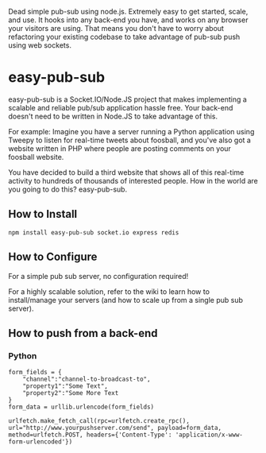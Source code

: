 Dead simple pub-sub using node.js.  Extremely easy to get started, scale, and use.  It hooks into any back-end you have, and works on any browser your visitors are using.  That means you don't have to worry about refactoring your existing codebase to take advantage of pub-sub push using web sockets.

# easy-pub-sub

easy-pub-sub is a Socket.IO/Node.JS project that makes implementing a scalable and reliable pub/sub application hassle free.  Your back-end doesn't need to be written in Node.JS to take advantage of this.

For example:  Imagine you have a server running a Python application using Tweepy to listen for real-time tweets about foosball, and you've also got a website written in PHP where people are posting comments on your foosball website.

You have decided to build a third website that shows all of this real-time activity to hundreds of thousands of interested people.  How in the world are you going to do this?  easy-pub-sub.

## How to Install

	npm install easy-pub-sub socket.io express redis

## How to Configure

For a simple pub sub server, no configuration required!

For a highly scalable solution, refer to the wiki to learn how to install/manage your servers (and how to scale up from a single pub sub server).

## How to push from a back-end

### Python
	form_fields = {
		"channel":"channel-to-broadcast-to",
		"property1":"Some Text",
		"property2":"Some More Text
	}
	form_data = urllib.urlencode(form_fields)

	urlfetch.make_fetch_call(rpc=urlfetch.create_rpc(), url="http://www.yourpushserver.com/send", payload=form_data, method=urlfetch.POST, headers={'Content-Type': 'application/x-www-form-urlencoded'})

